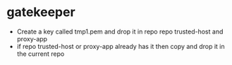 # gatekeeper

- Create a key called tmp1.pem and drop it in repo repo trusted-host and proxy-app
- if repo trusted-host or proxy-app already has it then copy and drop it in the current repo

